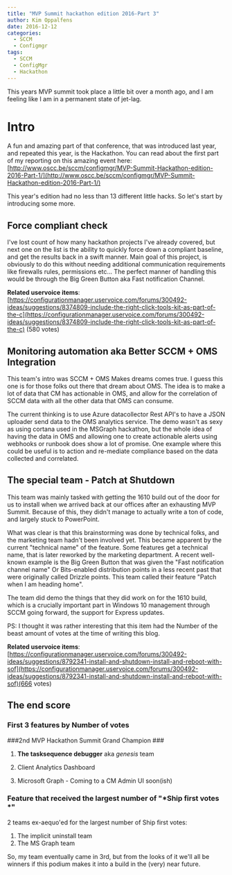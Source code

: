 ```yaml
---
title: "MVP Summit hackathon edition 2016-Part 3"
author: Kim Oppalfens
date: 2016-12-12
categories:
  - SCCM
  - Configmgr
tags:
  - SCCM
  - ConfigMgr
  - Hackathon
---
```


This years MVP summit took place a little bit over a month ago, and I am feeling like I am in a permanent state of jet-lag.

# Intro #
A fun and amazing part of that conference, that was introduced last year, and repeated this year, is the Hackathon. You can read about the first part of my reporting on this amazing event here: [http://www.oscc.be/sccm/configmgr/MVP-Summit-Hackathon-edition-2016-Part-1/](http://www.oscc.be/sccm/configmgr/MVP-Summit-Hackathon-edition-2016-Part-1/)

This year's edition had no less than 13 different little hacks. So let's start by introducing some more.

## Force compliant check ##
I've lost count of how many hackathon projects I've already covered, but next one on the list is the ability to quickly force down a compliant baseline, and get the results back in a swift manner. Main goal of this project, is obviously to do this without needing additional communication requirements like firewalls rules, permissions etc... The perfect manner of handling this would be through the Big Green Button aka Fast notification Channel.

**Related uservoice items**: 
[https://configurationmanager.uservoice.com/forums/300492-ideas/suggestions/8374809-include-the-right-click-tools-kit-as-part-of-the-c](https://configurationmanager.uservoice.com/forums/300492-ideas/suggestions/8374809-include-the-right-click-tools-kit-as-part-of-the-c) (580 votes)

## Monitoring automation aka Better SCCM + OMS Integration ##
This team's intro was SCCM + OMS Makes dreams comes true. I guess this one is for those folks out there that dream about OMS. The idea is to make a lot of data that CM has actionable in OMS, and allow for the correlation of SCCM data with all the other data that OMS can consume.

The current thinking is to use Azure datacollector Rest API's to have a JSON uploader send data to the OMS analytics service. The demo wasn't as sexy as using cortana used in the MSGraph hackathon, but the whole idea of having the data in OMS and allowing one to create actionable alerts using webhooks or runbook does show a lot of promise. One example where this could be useful is to action and re-mediate compliance based on the data collected and correlated.

## The special team - Patch at Shutdown  ##
This team was mainly tasked with getting the 1610 build out of the door for us to install when we arrived back at our offices after an exhausting MVP Summit. Because of this, they didn't manage to actually write a ton of code, and largely stuck to PowerPoint.

What was clear is that this brainstorming was done by technical folks, and the marketing team hadn't been involved yet. This became apparent by the current "technical name" of the feature. Some features get a technical name, that is later reworked by the marketing department. A recent well-known example is the Big Green Button that was given the "Fast notification channel name" Or Bits-enabled distribution points in a less recent past that were originally called Drizzle points. This team called their feature "Patch when I am heading home". 

The team did demo the things that they did work on for the 1610 build, which is a crucially important part in Windows 10 management through SCCM going forward, the support for Express updates.

PS: I thought it was rather interesting that this item had the Number of the beast amount of votes at the time of writing this blog.


**Related uservoice items**: 
[https://configurationmanager.uservoice.com/forums/300492-ideas/suggestions/8792341-install-and-shutdown-install-and-reboot-with-sof](https://configurationmanager.uservoice.com/forums/300492-ideas/suggestions/8792341-install-and-shutdown-install-and-reboot-with-sof)(666 votes)


## The end score ##

### First 3 features by Number of votes ###

###2nd MVP Hackathon Summit Grand Champion ###

1.  **The tasksequence debugger** aka *genesis* team

2. Client Analytics Dashboard
3. Microsoft Graph - Coming to a CM Admin UI soon(ish)

### Feature that received the largest number of "*Ship first votes *"

2 teams ex-aequo'ed for the largest number of Ship first votes:
1. The implicit uninstall team
2. The MS Graph team

So, my team eventually came in 3rd, but from the looks of it we'll all be winners if this podium makes it into a build in the (very) near future.




